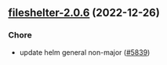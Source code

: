 

## [fileshelter-2.0.6](https://github.com/truecharts/charts/compare/fileshelter-2.0.5...fileshelter-2.0.6) (2022-12-26)

### Chore

- update helm general non-major ([#5839](https://github.com/truecharts/charts/issues/5839))
  
  